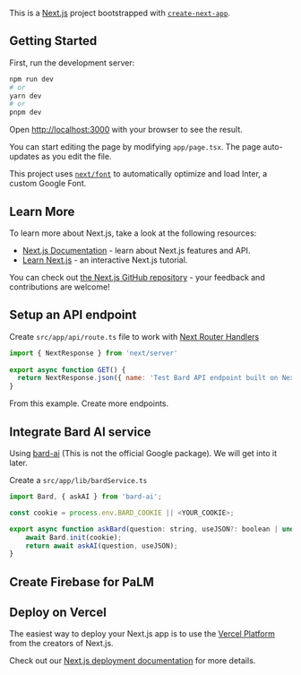 This is a [Next.js](https://nextjs.org/) project bootstrapped with [`create-next-app`](https://github.com/vercel/next.js/tree/canary/packages/create-next-app).

## Getting Started

First, run the development server:

```bash
npm run dev
# or
yarn dev
# or
pnpm dev
```

Open [http://localhost:3000](http://localhost:3000) with your browser to see the result.

You can start editing the page by modifying `app/page.tsx`. The page auto-updates as you edit the file.

This project uses [`next/font`](https://nextjs.org/docs/basic-features/font-optimization) to automatically optimize and load Inter, a custom Google Font.

## Learn More

To learn more about Next.js, take a look at the following resources:

- [Next.js Documentation](https://nextjs.org/docs) - learn about Next.js features and API.
- [Learn Next.js](https://nextjs.org/learn) - an interactive Next.js tutorial.

You can check out [the Next.js GitHub repository](https://github.com/vercel/next.js/) - your feedback and contributions are welcome!

## Setup an API endpoint

Create ``src/app/api/route.ts`` file to work with [Next Router Handlers](https://nextjs.org/docs/app/building-your-application/routing/router-handlers)

```js
import { NextResponse } from 'next/server'
 
export async function GET() {
  return NextResponse.json({ name: 'Test Bard API endpoint built on Nextjs' })
}
```

From this example. Create more endpoints.

## Integrate Bard AI service

Using [bard-ai](https://bard-ai-docs.vercel.app/) (This is not the official Google package). We will get into it later.

Create a ``src/app/lib/bardService.ts``
```js
import Bard, { askAI } from 'bard-ai';

const cookie = process.env.BARD_COOKIE || <YOUR_COOKIE>;

export async function askBard(question: string, useJSON?: boolean | undefined) {
    await Bard.init(cookie);
    return await askAI(question, useJSON);
}
```

## Create Firebase for PaLM

## Deploy on Vercel

The easiest way to deploy your Next.js app is to use the [Vercel Platform](https://vercel.com/new?utm_medium=default-template&filter=next.js&utm_source=create-next-app&utm_campaign=create-next-app-readme) from the creators of Next.js.

Check out our [Next.js deployment documentation](https://nextjs.org/docs/deployment) for more details.

